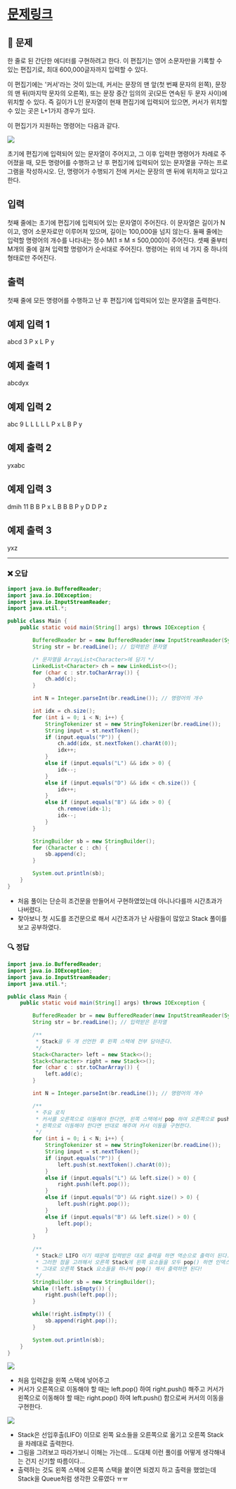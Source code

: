 # [문제링크](https://www.acmicpc.net/problem/1406)

## 📝 문제

한 줄로 된 간단한 에디터를 구현하려고 한다. 이 편집기는 영어 소문자만을 기록할 수 있는 편집기로, 최대 600,000글자까지 입력할 수 있다.

이 편집기에는 '커서'라는 것이 있는데, 커서는 문장의 맨 앞(첫 번째 문자의 왼쪽), 문장의 맨 뒤(마지막 문자의 오른쪽), 또는 문장 중간 임의의 곳(모든 연속된 두 문자 사이)에 위치할 수 있다. 즉 길이가 L인 문자열이 현재 편집기에 입력되어 있으면, 커서가 위치할 수 있는 곳은 L+1가지 경우가 있다.

이 편집기가 지원하는 명령어는 다음과 같다.

![](https://img1.daumcdn.net/thumb/R1280x0/?scode=mtistory2&fname=https%3A%2F%2Fblog.kakaocdn.net%2Fdn%2FchZD1L%2FbtrT99CEoCZ%2FKxEkjZBauzSaMKsKh1XdD0%2Fimg.png)

초기에 편집기에 입력되어 있는 문자열이 주어지고, 그 이후 입력한 명령어가 차례로 주어졌을 때, 모든 명령어를 수행하고 난 후 편집기에 입력되어 있는 문자열을 구하는 프로그램을 작성하시오. 단, 명령어가 수행되기 전에 커서는 문장의 맨 뒤에 위치하고 있다고 한다.

## 입력

첫째 줄에는 초기에 편집기에 입력되어 있는 문자열이 주어진다. 이 문자열은 길이가 N이고, 영어 소문자로만 이루어져 있으며, 길이는 100,000을 넘지 않는다. 둘째 줄에는 입력할 명령어의 개수를 나타내는 정수 M(1 ≤ M ≤ 500,000)이 주어진다. 셋째 줄부터 M개의 줄에 걸쳐 입력할 명령어가 순서대로 주어진다. 명령어는 위의 네 가지 중 하나의 형태로만 주어진다.

## 출력

첫째 줄에 모든 명령어를 수행하고 난 후 편집기에 입력되어 있는 문자열을 출력한다.

## 예제 입력 1 

abcd
3
P x
L
P y

## 예제 출력 1 

abcdyx

## 예제 입력 2 

abc
9
L
L
L
L
L
P x
L
B
P y

## 예제 출력 2 

yxabc

## 예제 입력 3 

dmih
11
B
B
P x
L
B
B
B
P y
D
D
P z

## 예제 출력 3 

yxz


---

### ❌ 오답

```java
import java.io.BufferedReader;
import java.io.IOException;
import java.io.InputStreamReader;
import java.util.*;

public class Main {
    public static void main(String[] args) throws IOException {

        BufferedReader br = new BufferedReader(new InputStreamReader(System.in));
        String str = br.readLine(); // 입력받은 문자열

        /* 문자열을 ArrayList<Character>에 담기 */
        LinkedList<Character> ch = new LinkedList<>();
        for (char c : str.toCharArray()) {
            ch.add(c);
        }

        int N = Integer.parseInt(br.readLine()); // 명령어의 개수

        int idx = ch.size();
        for (int i = 0; i < N; i++) {
            StringTokenizer st = new StringTokenizer(br.readLine());
            String input = st.nextToken();
            if (input.equals("P")) {
                ch.add(idx, st.nextToken().charAt(0));
                idx++;
            }
            else if (input.equals("L") && idx > 0) {
                idx--;
            }
            else if (input.equals("D") && idx < ch.size()) {
                idx++;
            }
            else if (input.equals("B") && idx > 0) {
                ch.remove(idx-1);
                idx--;
            }
        }

        StringBuilder sb = new StringBuilder();
        for (Character c : ch) {
            sb.append(c);
        }

        System.out.println(sb);
    }
}
```
- 처음 풀이는 단순히 조건문을 만들어서 구현하였었는데 아니나다를까 시간초과가 나버렸다.
- 찾아보니 첫 시도를 조건문으로 해서 시간초과가 난 사람들이 많았고 Stack 풀이를 보고 공부하였다.


### 🔍 정답

```java
import java.io.BufferedReader;
import java.io.IOException;
import java.io.InputStreamReader;
import java.util.*;

public class Main {
    public static void main(String[] args) throws IOException {

        BufferedReader br = new BufferedReader(new InputStreamReader(System.in));
        String str = br.readLine(); // 입력받은 문자열

        /**
         * Stack을 두 개 선언한 후 왼쪽 스택에 전부 담아준다.
         */
        Stack<Character> left = new Stack<>();
        Stack<Character> right = new Stack<>();
        for (char c : str.toCharArray()) {
            left.add(c);
        }

        int N = Integer.parseInt(br.readLine()); // 명령어의 개수

        /**
         * 주요 로직
         * 커서를 오른쪽으로 이동해야 한다면, 왼쪽 스택에서 pop 하여 오른쪽으로 push 하고
         * 왼쪽으로 이동해야 한다면 반대로 해주며 커서 이동을 구현한다.
         */
        for (int i = 0; i < N; i++) {
            StringTokenizer st = new StringTokenizer(br.readLine());
            String input = st.nextToken();
            if (input.equals("P")) {
                left.push(st.nextToken().charAt(0));
            }
            else if (input.equals("L") && left.size() > 0) {
                right.push(left.pop());
            }
            else if (input.equals("D") && right.size() > 0) {
                left.push(right.pop());
            }
            else if (input.equals("B") && left.size() > 0) {
                left.pop();
            }
        }

        /**
         * Stack은 LIFO 이기 때문에 입력받은 대로 출력을 하면 역순으로 출력이 된다.
         * 그러한 점을 고려해서 오른쪽 Stack에 왼쪽 요소들을 모두 pop() 하면 인덱스가 뒤바뀌게 되고
         * 그대로 오른쪽 Stack 요소들을 하나씩 pop() 해서 출력하면 된다!
         */
        StringBuilder sb = new StringBuilder();
        while (!left.isEmpty()) {
            right.push(left.pop());
        }

        while(!right.isEmpty()) {
            sb.append(right.pop());
        }

        System.out.println(sb);
    }
}
```


![](https://img1.daumcdn.net/thumb/R1280x0/?scode=mtistory2&fname=https%3A%2F%2Fblog.kakaocdn.net%2Fdn%2Fxg6MF%2FbtrUaqqHmhz%2F9D3jeiZYH1HcQTxgtTzztK%2Fimg.png)
- 처음 입력값을 왼쪽 스택에 넣어주고
- 커서가 오른쪽으로 이동해야 할 때는 left.pop() 하여  right.push() 해주고 커서가 왼쪽으로 이동해야 할 때는 right.pop() 하여 left.push() 함으로써 커서의 이동을 구현한다. 


![](https://img1.daumcdn.net/thumb/R1280x0/?scode=mtistory2&fname=https%3A%2F%2Fblog.kakaocdn.net%2Fdn%2FoLzrC%2FbtrUaclPkJi%2FRDeKiSflryK9tmsoQdlwt0%2Fimg.png)
- Stack은 선입후출(LIFO) 이므로 왼쪽 요소들을 오른쪽으로 옮기고 오른쪽 Stack을 차례대로 출력한다.
- 그림을 그려보고 따라가보니 이해는 가는데... 도대체 이런 풀이를 어떻게 생각해내는 건지 신기할 따름이다...
- 출력하는 것도 왼쪽 스택에 오른쪽 스택을 붙이면 되겠지 하고 출력을 했었는데 Stack을 Queue처럼 생각한 오류였다 ㅠㅠ